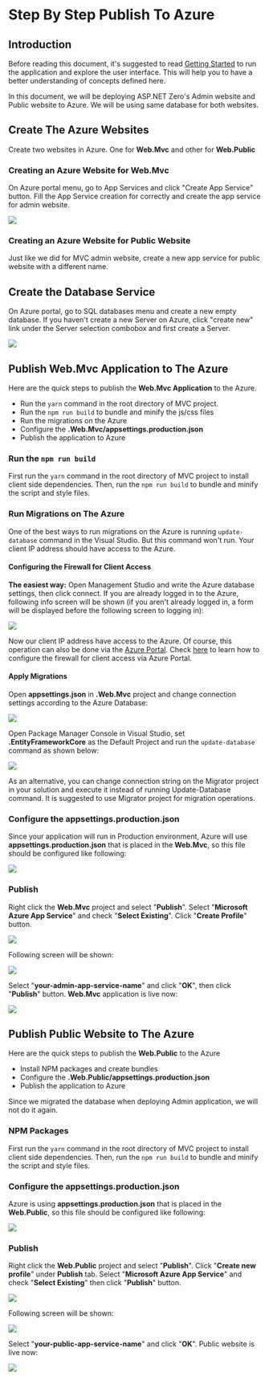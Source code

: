 # Step By Step Publish To Azure

## Introduction

Before reading this document, it's suggested to read [Getting Started](Getting-Started-Core) to run the application and explore the user interface. This will help you to have a better understanding of concepts defined here.

In this document, we will be deploying ASP.NET Zero's Admin website and Public website to Azure. We will be using same database for both websites.

## Create The Azure Websites

Create two websites in Azure. One for **Web.Mvc** and other for **Web.Public**

### Creating an Azure Website for Web.Mvc

On Azure portal menu, go to App Services and click "Create App Service" button. Fill the App Service creation for correctly and create the app service for admin website.

<img src="images/azure-publish-mvc-create-admin-website.png">

### Creating an Azure Website for Public Website

Just like we did for MVC admin website, create a new app service for public website with a different name.

## Create the Database Service

On Azure portal, go to SQL databases menu and create a new empty database. If you haven't create a new Server on Azure, click "create new" link under the Server selection combobox and first create a Server.

<img src="images/azure-publish-mvc-create-database.png">

## Publish Web.Mvc Application to The Azure

Here are the quick steps to publish the **Web.Mvc Application** to the Azure.

- Run the ```yarn``` command in the root directory of MVC project.  
- Run the `npm run build` to bundle and minify the js/css files
- Run the migrations on the Azure
- Configure the **.Web.Mvc/appsettings.production.json**
- Publish the application to Azure

### Run the `npm run build`

First run the ```yarn``` command in the root directory of MVC project to install client side dependencies. Then, run the `npm run build` to bundle and minify the script and style files.

### Run Migrations on The Azure

One of the best ways to run migrations on the Azure is running `update-database` command in the Visual Studio. 
But this command won't run. Your client IP address should have access to the Azure. 

#### Configuring the Firewall for Client Access 

**The easiest way:** Open Management Studio and write the Azure database settings, then click connect. 
If you are already logged in to the Azure, following info screen will be shown (if you aren't already logged in, a form will be displayed before the following screen to logging in):

<img src="images/azure-publish-angular-allow-ip-to-azure.png">

Now our client IP address have access to the Azure. Of course, this operation can also be done via the [Azure Portal](https://portal.azure.com). Check [here](https://docs.microsoft.com/en-us/azure/sql-database/sql-database-firewall-configure) to learn how to configure the firewall for client access via Azure Portal.

#### Apply Migrations

Open **appsettings.json** in **.Web.Mvc** project and change connection settings according to the Azure Database:

<img src="images/azure-publish-angular-connection-string.png">

Open Package Manager Console in Visual Studio, set **.EntityFrameworkCore** as the Default Project and run the `update-database` command as shown below:

<img src="images/azure-publish-angular-update-database.png">

As an alternative, you can change connection string on the Migrator project in your solution and execute it instead of running Update-Database command. It is suggested to use Migrator project for migration operations.

### Configure the appsettings.production.json

Since your application will run in Production environment, Azure will use **appsettings.production.json** that is placed in the **Web.Mvc**, so this file should be configured like following:

<img src="images/azure-publish-core-mvc-appsttings-production.png">

### Publish

Right click the **Web.Mvc** project and select "**Publish**". Select "**Microsoft Azure App Service**" and check "**Select Existing**". Click "**Create Profile**" button.

<img src="images/azure-publish-angular-new-publish-profile.png">

Following screen will be shown:

<img src="images/azure-publish-core-mvc-select-azure-website.png">

Select "**your-admin-app-service-name**" and click "**OK**", then click "**Publish**" button. **Web.Mvc** application is live now:

<img src="images/azure-publish-core-mvc-ui-admin-2.png">

## Publish Public Website to The Azure

Here are the quick steps to publish the **Web.Public** to the Azure

- Install NPM packages and create bundles
- Configure the **.Web.Public/appsettings.production.json**
- Publish the application to Azure

Since we migrated the database when deploying Admin application, we will not do it again.

### NPM Packages

First run the ```yarn``` command in the root directory of MVC project to install client side dependencies. Then, run the `npm run build` to bundle and minify the script and style files.

### Configure the appsettings.production.json

Azure is using **appsettings.production.json** that is placed in the **Web.Public**, so this file should be configured like following:

<img src="images/azure-publish-core-mvc-appsttings-production-public.png">

### Publish

Right click the **Web.Public** project and select "**Publish**". Click "**Create new profile**" under **Publish** tab. Select "**Microsoft Azure App Service**" and check "**Select Existing**" then click "**Publish**" button.

<img src="images/azure-publish-angular-new-publish-profile.png">

Following screen will be shown:

<img src="images/azure-publish-core-mvc-select-azure-website-public.png">

Select "**your-public-app-service-name**" and click "**OK**". Public website is live now:

<img src="images/azure-publish-core-mvc-ui.png">
